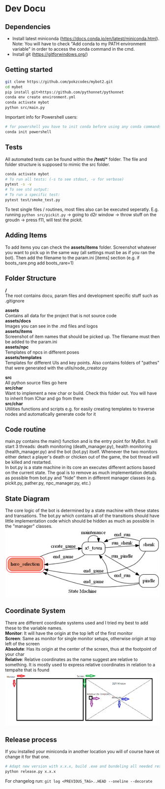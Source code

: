 # Dev Docu

## Dependencies
- Install latest miniconda (https://docs.conda.io/en/latest/miniconda.html). Note: You will have to check "Add conda to my PATH environment variable" in order to access the conda command in the cmd.
- Install git (https://gitforwindows.org/)

## Getting started
```bash
git clone https://github.com/pokzcodes/mybot2.git
cd mybot
pip install git+https://github.com/pythonnet/pythonnet
conda env create environment.yml
conda activate mybot
python src/main.py
```
Important info for Powershell users:
```bash
# for powershell you have to init conda before using any conda commands:
conda init powershell
```

## Tests
All automated tests can be found within the **/test/*** folder. The file and folder structure is supposed to mimic the src folder.
```bash
conda activate mybot
# To run all tests: (-s to see stdout, -v for verbose)
pytest -s -v
# To see std output:
# To run a specific test:
pytest test/smoke_test.py
```
To test single files / routines, most files also can be executed seperatly. E.g. running `python src/pickit.py` -> going to d2r window -> throw stuff on the groudn -> press f11, will test the pickit.

## Adding Items
To add items you can check the **assets/items** folder. Screenshot whatever you want to pick up in the same way (all settings must be as if you ran the bot). Then add the filename to the param.ini [items] section (e.g. if boots_rare.png add boots_rare=1)

## Folder Structure
**/**</br>
The root contains docu, param files and development specific stuff such as .gitignore</br>

**assets**</br>
Contains all data for the project that is not source code</br>
**assets/docs**</br>
Images you can see in the .md files and logos</br>
**assets/items**</br>
Screenshot of item names that should be picked up. The filename must then be added to the param.ini</br>
**assets/npc**</br>
Templates of npcs in different poses</br>
**assets/templates**</br>
Templates for different UIs and key points. Also contains folders of "pathes" that were generated with the utils/node_creator.py</br>

**src**</br>
All python source files go here</br>
**src/char**</br>
Want to implement a new char or build. Check this folder out. You will have to inherit from IChar and go from there</br>
**src/char**</br>
Utilities functions and scripts e.g. for easily creating templates to traverse nodes and automatically generate code for it</br>

## Code routine
main.py contains the main() function and is the entry point for MyBot. It will start 3 threads: death monitoring (death_manager.py), health monitoring (health_manager.py) and the bot (bot.py) itself. Whenever the two monitors either detect a player's death or chicken out of the game, the bot thread will be killed and restarted.</br>
In bot.py is a state machine in its core an executes different actions based on the current state. The goal is to remove as much implementation details as possible from bot.py and "hide" them in different manager classes (e.g. pickit.py, pather.py, npc_manager.py, etc.)

## State Diagram
The core logic of the bot is determined by a state machine with these states and transations. The bot.py which contains all of the transitions should have little implementation code which should be hidden as much as possible in the "manager" classes.
<img src="assets/docs/state_diagram.png" width="550"/>

## Coordinate System
There are different coordinate systems used and I tried my best to add these to the variable names.</br>
**Monitor**: It will have the origin at the top left of the first monitor</br>
**Screen**: Same as monitor for single monitor setups, otherwise origin at top left of the screen </br>
**Absolute**: Has its origin at the center of the screen, thus at the footpoint of your char </br>
**Relative**: Relative coordinates as the name suggest are relative to something. It is mostly used to express relative coordinates in relation to a tempalte that is found </br>
<img src="assets/docs/coordinate_systems.png" width="550"/>

## Release process
If you installed your miniconda in another location you will of course have ot change it for that one.
```bash
# Adapt new version with x.x.x, build .exe and bundeling all needed resource into one folder
python release.py x.x.x
```
For changelog run: `git log <PREVIOUS_TAG>..HEAD --oneline --decorate`
